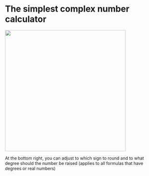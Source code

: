 <h1>The simplest complex number calculator</h1>
<img src="https://github.com/user-attachments/assets/6601a285-199a-4719-91b0-014c5854e22e" height="400"/>
<p>At the bottom right, you can adjust to which sign to round and to what degree should the number be raised (applies to all formulas that have degrees or real numbers)</p>
